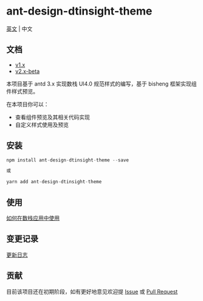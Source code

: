 # ant-design-dtinsight-theme

[英文](./README.md) | 中文

## 文档
- [v1.x](https://liuxy0551.github.io/ant-design-dtinsight-theme/components/table-cn/)
- [v2.x-beta](https://dtstack.github.io/ant-design-dtinsight-theme/components/table-cn/)

本项目基于 antd 3.x 实现数栈 UI4.0 规范样式的编写，基于 bisheng 框架实现组件样式预览。

在本项目你可以：

- 查看组件预览及其相关代码实现
- 自定义样式使用及预览

## 安装

```javascript
npm install ant-design-dtinsight-theme --save

或

yarn add ant-design-dtinsight-theme
```

## 使用

[如何在数栈应用中使用](https://github.com/DTStack/ant-design-dtinsight-theme/blob/master/docs/react/introduce-cn.zh-CN.md)

## 变更记录

[更新日志](https://github.com/DTStack/ant-design-dtinsight-theme/blob/master/docs/react/change-log.zh-CN.md)

## 贡献

目前该项目还在初期阶段，如有更好地意见欢迎提 [Issue](https://github.com/DTStack/ant-design-dtinsight-theme/issues/new) 或 [Pull Request](https://github.com/DTStack/ant-design-dtinsight-theme/pulls)
